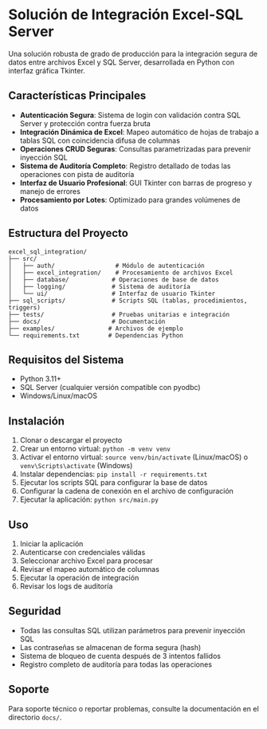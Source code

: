 # Solución de Integración Excel-SQL Server

Una solución robusta de grado de producción para la integración segura de datos entre archivos Excel y SQL Server, desarrollada en Python con interfaz gráfica Tkinter.

## Características Principales

- **Autenticación Segura**: Sistema de login con validación contra SQL Server y protección contra fuerza bruta
- **Integración Dinámica de Excel**: Mapeo automático de hojas de trabajo a tablas SQL con coincidencia difusa de columnas
- **Operaciones CRUD Seguras**: Consultas parametrizadas para prevenir inyección SQL
- **Sistema de Auditoría Completo**: Registro detallado de todas las operaciones con pista de auditoría
- **Interfaz de Usuario Profesional**: GUI Tkinter con barras de progreso y manejo de errores
- **Procesamiento por Lotes**: Optimizado para grandes volúmenes de datos

## Estructura del Proyecto

```
excel_sql_integration/
├── src/
│   ├── auth/                 # Módulo de autenticación
│   ├── excel_integration/    # Procesamiento de archivos Excel
│   ├── database/            # Operaciones de base de datos
│   ├── logging/             # Sistema de auditoría
│   └── ui/                  # Interfaz de usuario Tkinter
├── sql_scripts/             # Scripts SQL (tablas, procedimientos, triggers)
├── tests/                   # Pruebas unitarias e integración
├── docs/                    # Documentación
├── examples/               # Archivos de ejemplo
└── requirements.txt        # Dependencias Python
```

## Requisitos del Sistema

- Python 3.11+
- SQL Server (cualquier versión compatible con pyodbc)
- Windows/Linux/macOS

## Instalación

1. Clonar o descargar el proyecto
2. Crear un entorno virtual: `python -m venv venv`
3. Activar el entorno virtual: `source venv/bin/activate` (Linux/macOS) o `venv\Scripts\activate` (Windows)
4. Instalar dependencias: `pip install -r requirements.txt`
5. Ejecutar los scripts SQL para configurar la base de datos
6. Configurar la cadena de conexión en el archivo de configuración
7. Ejecutar la aplicación: `python src/main.py`

## Uso

1. Iniciar la aplicación
2. Autenticarse con credenciales válidas
3. Seleccionar archivo Excel para procesar
4. Revisar el mapeo automático de columnas
5. Ejecutar la operación de integración
6. Revisar los logs de auditoría

## Seguridad

- Todas las consultas SQL utilizan parámetros para prevenir inyección SQL
- Las contraseñas se almacenan de forma segura (hash)
- Sistema de bloqueo de cuenta después de 3 intentos fallidos
- Registro completo de auditoría para todas las operaciones

## Soporte

Para soporte técnico o reportar problemas, consulte la documentación en el directorio `docs/`.

